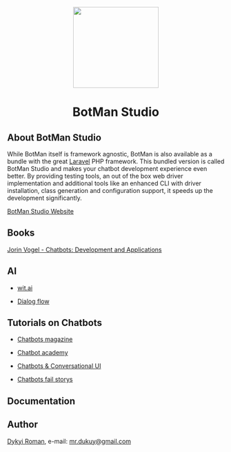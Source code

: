 <p align="center"><img height="188" width="198" src="https://botman.io/img/botman.png"></p>
<h1 align="center">BotMan Studio</h1>

## About BotMan Studio

While BotMan itself is framework agnostic, BotMan is also available as a bundle with the great [Laravel](https://laravel.com) PHP framework. This bundled version is called BotMan Studio and makes your chatbot development experience even better. By providing testing tools, an out of the box web driver implementation and additional tools like an enhanced CLI with driver installation, class generation and configuration support, it speeds up the development significantly.

[BotMan Studio Website](https://botman.io/2.0/welcome)

## Books

[Jorin Vogel - Chatbots: Development and Applications](https://github.com/dykyi-roman/chat-bot/blob/master/books/chatbots.pdf)

## AI

* [wit.ai](https://wit.ai)

* [Dialog flow](https://dialogflow.com)

## Tutorials on Chatbots

* [Chatbots magazine](https://chatbotsmagazine.com/tutorials/home)

* [Chatbot academy](https://www.chatbot-academy.com/chatbot-courses)

* [Chatbots & Conversational UI](https://uxdesign.cc/chatbots-conversational-ui/home)

* [Chatbots fail storys](https://chatbot.fail/)

## Documentation

## Author
[Dykyi Roman](https://www.linkedin.com/in/roman-dykyi-43428543/), e-mail: [mr.dukuy@gmail.com](mailto:mr.dukuy@gmail.com)
